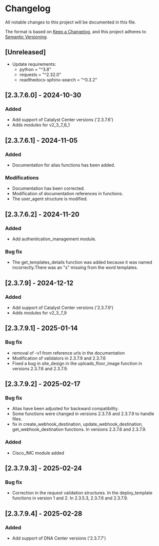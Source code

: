 # Changelog
All notable changes to this project will be documented in this file.

The format is based on [Keep a Changelog](https://keepachangelog.com/en/1.0.0/),
and this project adheres to [Semantic Versioning](https://semver.org/spec/v2.0.0.html).

## [Unreleased]
- Update requirements:
  + python = "^3.8"
  + requests = "^2.32.0"
  + readthedocs-sphinx-search = "^0.3.2"


## [2.3.7.6.0] - 2024-10-30
### Added
- Add support of Catalyst Center versions ('2.3.7.6')
- Adds modules for v2_3_7_6_1

## [2.3.7.6.1] - 2024-11-05
### Added
- Documentation for alias functions has been added.
### Modifications
- Documentation has been corrected.
- Modification of documentation references in functions.
- The user_agent structure is modified.

## [2.3.7.6.2] - 2024-11-20
### Added
- Add authentication_management module.
### Bug fix
- The get_templates_details function was added because it was named incorrectly.There was an "s" missing from the word templates.

## [2.3.7.9] - 2024-12-12
### Added
- Add support of Catalyst Center versions ('2.3.7.9')
- Adds modules for v2_3_7_9

## [2.3.7.9.1] - 2025-01-14
### Bug fix
- removal of -v1 from reference urls in the documentation
- Modification of validators in 2.3.7.9 and 2.3.7.6
- Fixed a bug in site_design in the uploads_floor_image function in versions 2.3.7.6 and 2.3.7.9.

## [2.3.7.9.2] - 2025-02-17
### Bug fix
- Alias have been adjusted for backward compatibility.
- Some functions were changed in versions 2.3.7.6 and 2.3.7.9 to handle files.
- fix in create_webhook_destination, update_webhook_destination, get_webhook_destination functions. In versions 2.3.7.6 and 2.3.7.9.

### Added
- Cisco_IMC module added

## [2.3.7.9.3] - 2025-02-24
### Bug fix
- Correction in the request validation structures. In the deploy_template functions in version 1 and 2. In 2.3.5.3, 2.3.7.6 and 2.3.7.9.


## [2.3.7.9.4] - 2025-02-28
### Added
- Add support of DNA Center versions ('2.3.7.7')
